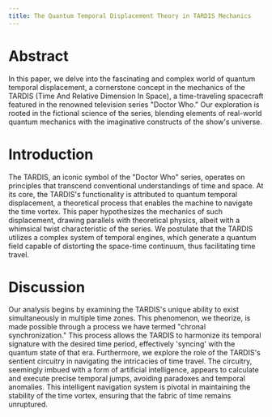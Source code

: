 ```yaml
---
title: The Quantum Temporal Displacement Theory in TARDIS Mechanics
---
```


# Abstract

In this paper, we delve into the fascinating and complex world of quantum temporal displacement, a cornerstone concept in the mechanics of the TARDIS (Time And Relative Dimension In Space), a time-traveling spacecraft featured in the renowned television series "Doctor Who." Our exploration is rooted in the fictional science of the series, blending elements of real-world quantum mechanics with the imaginative constructs of the show's universe.

# Introduction

The TARDIS, an iconic symbol of the "Doctor Who" series, operates on principles that transcend conventional understandings of time and space. At its core, the TARDIS's functionality is attributed to quantum temporal displacement, a theoretical process that enables the machine to navigate the time vortex. This paper hypothesizes the mechanics of such displacement, drawing parallels with theoretical physics, albeit with a whimsical twist characteristic of the series. We postulate that the TARDIS utilizes a complex system of temporal engines, which generate a quantum field capable of distorting the space-time continuum, thus facilitating time travel.

# Discussion

Our analysis begins by examining the TARDIS's unique ability to exist simultaneously in multiple time zones. This phenomenon, we theorize, is made possible through a process we have termed "chronal synchronization." This process allows the TARDIS to harmonize its temporal signature with the desired time period, effectively 'syncing' with the quantum state of that era. Furthermore, we explore the role of the TARDIS's sentient circuitry in navigating the intricacies of time travel. The circuitry, seemingly imbued with a form of artificial intelligence, appears to calculate and execute precise temporal jumps, avoiding paradoxes and temporal anomalies. This intelligent navigation system is pivotal in maintaining the stability of the time vortex, ensuring that the fabric of time remains unruptured.
